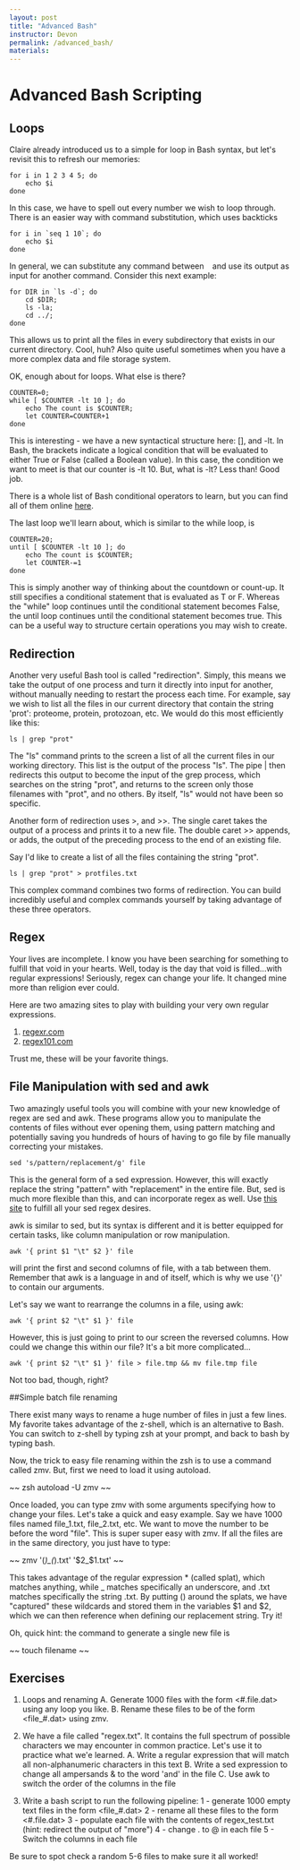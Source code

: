```yaml
---
layout: post
title: "Advanced Bash"
instructor: Devon
permalink: /advanced_bash/
materials: 
---
```


# Advanced Bash Scripting

## Loops
Claire already introduced us to a simple for loop in Bash syntax, but let's revisit this to refresh our memories:

~~~
for i in 1 2 3 4 5; do
	echo $i
done
~~~

In this case, we have to spell out every number we wish to loop through. There is an easier way with command substitution, which uses backticks

~~~
for i in `seq 1 10`; do
	echo $i
done
~~~

In general, we can substitute any command between ` ` and use its output as input for another command. Consider this next example:

~~~
for DIR in `ls -d`; do
	cd $DIR;
	ls -la;
	cd ../;
done
~~~

This allows us to print all the files in every subdirectory that exists in our current directory. Cool, huh? Also quite useful sometimes when you have a more complex data and file storage system. 

OK, enough about for loops. What else is there?

~~~
COUNTER=0;
while [ $COUNTER -lt 10 ]; do
	echo The count is $COUNTER;
	let COUNTER=COUNTER+1
done
~~~

This is interesting - we have a new syntactical structure here: [], and -lt. In Bash, the brackets indicate a logical condition that will be evaluated to either True or False (called a Boolean value). In this case, the condition we want to meet is that our counter is -lt 10. But, what is -lt? Less than! Good job. 

There is a whole list of Bash conditional operators to learn, but you can find all of them online [here](http://tldp.org/LDP/abs/html/ops.html). 

The last loop we'll learn about, which is similar to the while loop, is 

~~~
COUNTER=20;
until [ $COUNTER -lt 10 ]; do
	echo The count is $COUNTER;
	let COUNTER-=1
done
~~~

This is simply another way of thinking about the countdown or count-up. It still specifies a conditional statement that is evaluated as T or F. Whereas the "while" loop continues until the conditional statement becomes False, the until loop continues until the conditional statement becomes true. This can be a useful way to structure certain operations you may wish to create. 

## Redirection

Another very useful Bash tool is called "redirection". Simply, this means we take the output of one process and turn it directly into input for another, without manually needing to restart the process each time. For example, say we wish to list all the files in our current directory that contain the string 'prot': proteome, protein, protozoan, etc. We would do this most efficiently like this: 

~~~
ls | grep "prot"
~~~

The "ls" command prints to the screen a list of all the current files in our working directory. This list is the output of the process "ls". The pipe \| then redirects this output to become the input of the grep process, which searches on the string "prot", and returns to the screen only those filenames with "prot", and no others. By itself, "ls" would not have been so specific. 

Another form of redirection uses >, and >>. The single caret takes the output of a process and prints it to a new file. The double caret >> appends, or adds, the output of the preceding process to the end of an existing file. 

Say I'd like to create a list of all the files containing the string "prot". 

~~~
ls | grep "prot" > protfiles.txt
~~~ 

This complex command combines two forms of redirection. You can build incredibly useful and complex commands yourself by taking advantage of these three operators. 

## Regex

Your lives are incomplete. I know you have been searching for something to fulfill that void in your hearts. Well, today is the day that void is filled...with regular expressions! Seriously, regex can change your life. It changed mine more than religion ever could. 

Here are two amazing sites to play with building your very own regular expressions. 
1) [regexr.com](http://regexr.com/)
2) [regex101.com](https://regex101.com/)

Trust me, these will be your favorite things. 

## File Manipulation with sed and awk

Two amazingly useful tools you will combine with your new knowledge of regex are sed and awk. These programs allow you to manipulate the contents of files without ever opening them, using pattern matching and potentially saving you hundreds of hours of having to go file by file manually correcting your mistakes. 

~~~
sed 's/pattern/replacement/g' file
~~~

This is the general form of a sed expression. However, this will exactly replace the string "pattern" with "replacement" in the entire file. But, sed is much more flexible than this, and can incorporate regex as well. Use [this site](https://www.gnu.org/software/sed/manual/html_node/Regular-Expressions.html) to fulfill all your sed regex desires. 

awk is similar to sed, but its syntax is different and it is better equipped for certain tasks, like column manipulation or row manipulation. 

~~~
awk '{ print $1 "\t" $2 }' file
~~~
will print the first and second columns of file, with a tab between them. Remember that awk is a language in and of itself, which is why we use '{}' to contain our arguments. 

Let's say we want to rearrange the columns in a file, using awk:

~~~
awk '{ print $2 "\t" $1 }' file
~~~

However, this is just going to print to our screen the reversed columns. How could we change this within our file? It's a bit more complicated...

~~~
awk '{ print $2 "\t" $1 }' file > file.tmp && mv file.tmp file
~~~

Not too bad, though, right?

##Simple batch file renaming

There exist many ways to rename a huge number of files in just a few lines. My favorite takes advantage of the z-shell, which is an alternative to Bash. You can switch to
z-shell by typing zsh at your prompt, and back to bash by typing bash.

Now, the trick to easy file renaming within the zsh is to use a command called zmv. But, first we need to load it using autoload.

~~
zsh
autoload -U zmv
~~

Once loaded, you can type zmv with some arguments specifying how to change your files. Let's take a quick and easy example. Say we have 1000 files named file_1.txt, file_2.txt, etc. We want to move the number to be before the word "file". This is super super easy with zmv. If all the files are in the same directory, you just have to type:

~~
zmv '(*)_(*).txt' '$2_$1.txt'
~~

This takes advantage of the regular expression * (called splat), which matches anything, while _ matches specifically an underscore, and .txt matches specifically the string .txt. By putting () around the splats, we have "captured" these wildcards and stored them in the variables $1 and $2, which we can then reference when defining our replacement string. Try it!

Oh, quick hint: the command to generate a single new file is

~~
touch filename
~~








## Exercises
1. Loops and renaming
        A. Generate 1000 files with the form <#.file.dat> using any loop you like.
        B. Rename these files to be of the form <file_#.dat> using zmv.

2. We have a file called "regex.txt". It contains the full spectrum of possible characters we may encounter in common practice. Let's use it to practice what we'e learned.
        A. Write a regular expression that will match all non-alphanumeric characters in this text
        B. Write a sed expression to change all ampersands & to the word 'and' in the file
        C. Use awk to switch the order of the columns in the file

3. Write a bash script to run the following pipeline:
        1 - generate 1000 empty text files in the form <file_#.dat>
        2 - rename all these files to the form <#.file.dat>
        3 - populate each file with the contents of regex_test.txt (hint: redirect the output of "more")
        4 - change . to @ in each file
        5 - Switch the columns in each file

Be sure to spot check a random 5-6 files to make sure it all worked!
